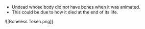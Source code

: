- Undead whose body did not have bones when it was animated.
- This could be due to how it died at the end of its life.


![[Boneless Token.png]]